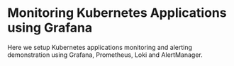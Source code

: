 # Monitoring Kubernetes Applications using Grafana

Here we setup Kubernetes applications monitoring and alerting demonstration using Grafana, Prometheus, Loki and AlertManager.

